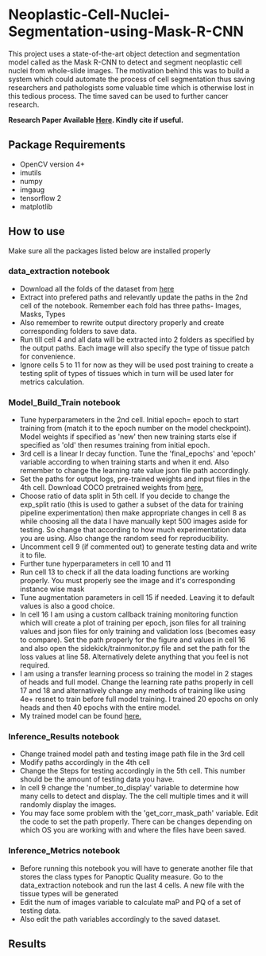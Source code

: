 # Neoplastic-Cell-Nuclei-Segmentation-using-Mask-R-CNN
This project uses a state-of-the-art object detection and segmentation model called as the Mask R-CNN to detect and segment neoplastic cell nuclei from whole-slide images. The motivation behind this was to build a system which could automate the process of cell segmentation thus saving researchers and pathologists some valuable time which is otherwise lost in this tedious process. The time saved can be used to further cancer research.

<b>Research Paper Available <a href='http://www.irphouse.com/ijert21/ijertv14n3_02.pdf'>Here</a>. Kindly cite if useful.</b>

## Package Requirements
- OpenCV version 4+
- imutils
- numpy
- imgaug
- tensorflow 2
- matplotlib

## How to use
Make sure all the packages listed below are installed properly
### data_extraction notebook
- Download all the folds of the dataset from <a href='https://warwick.ac.uk/fac/cross_fac/tia/data/pannuke'>here</a>
- Extract into prefered paths and relevantly update the paths in the 2nd cell of the notebook. Remember each fold has three paths- Images, Masks, Types
- Also remember to rewrite output directory properly and create corresponding folders to save data.
- Run till cell 4 and all data will be extracted into 2 folders as specified by the output paths. Each image will also specify the type of tissue patch for convenience.
- Ignore cells 5 to 11 for now as they will be used post training to create a testing split of types of tissues which in turn will be used later for metrics calculation.

### Model_Build_Train notebook
- Tune hyperparameters in the 2nd cell. Initial epoch= epoch to start training from (match it to the epoch number on the model checkpoint). Model weights if specified as  'new' then new training starts else if specified as 'old' then resumes training from initial epoch.
- 3rd cell is a linear lr decay function. Tune the 'final_epochs' and 'epoch' variable according to when training starts and when it end. Also remember to change the learning rate value json file path accordingly.
- Set the paths for output logs, pre-trained weights and input files in the 4th cell. Download COCO pretrained weights from <a href='https://drive.google.com/file/d/1PvehH8InLmWUOiRTSVFxpbe6ejs4vtWp/view?usp=sharing'>here.</a>
- Choose ratio of data split in 5th cell. If you decide to change the exp_split ratio (this is used to gather a subset of the data for training pipeline experimentation) then make appropriate changes in cell 8 as while choosing all the data I have manually kept 500 images aside for testing. So change that according to how much experimentation data you are using. Also change the random seed for reproducibility.
- Uncomment cell 9 (if commented out) to generate testing data and write it to file.
- Further tune hyperparameters in cell 10 and 11
- Run cell 13 to check if all the data loading functions are working properly. You must properly see the image and it's corresponding instance wise mask
- Tune augmentation parameters in cell 15 if needed. Leaving it to default values is also a good choice.
- In cell 16 I am using a custom callback training monitoring function which will create a plot of training per epoch, json files for all training values and json files for only training and validation loss (becomes easy to compare). Set the path properly for the figure and values in cell 16 and also open the sidekick/trainmonitor.py file and set the path for the loss values at line 58. Alternatively delete anything that you feel is not required.
- I am using a transfer learning process so training the model in 2 stages of heads and full model. Change the learning rate paths properly in cell 17 and 18 and alternatively change any methods of training like using 4e+ resnet to train before full model training. I trained 20 epochs on only heads and then 40 epochs with the entire model.
- My trained model can be found <a href='https://drive.google.com/file/d/1PvehH8InLmWUOiRTSVFxpbe6ejs4vtWp/view?usp=sharing'>here.</a>

### Inference_Results notebook
- Change trained model path and testing image path file in the 3rd cell
- Modify paths accordingly in the 4th cell
- Change the Steps for testing accordingly in the 5th cell. This number should be the amount of testing data you have.
- In cell 9 change the 'number_to_display' variable to determine how many cells to detect and display. The the cell multiple times and it will randomly display the images.
- You may face some problem with the 'get_corr_mask_path' variable. Edit the code to set the path properly. There can be changes depending on which OS you are working with and where the files have been saved.

### Inference_Metrics notebook
- Before running this notebook you will have to generate another file that stores the class types for Panoptic Quality measure. Go to the data_extraction notebook and run the last 4 cells. A new file with the tissue types will be generated
- Edit the num of images variable to calculate maP and PQ of a set of testing data.
- Also edit the path variables accordingly to the saved dataset.

## Results


